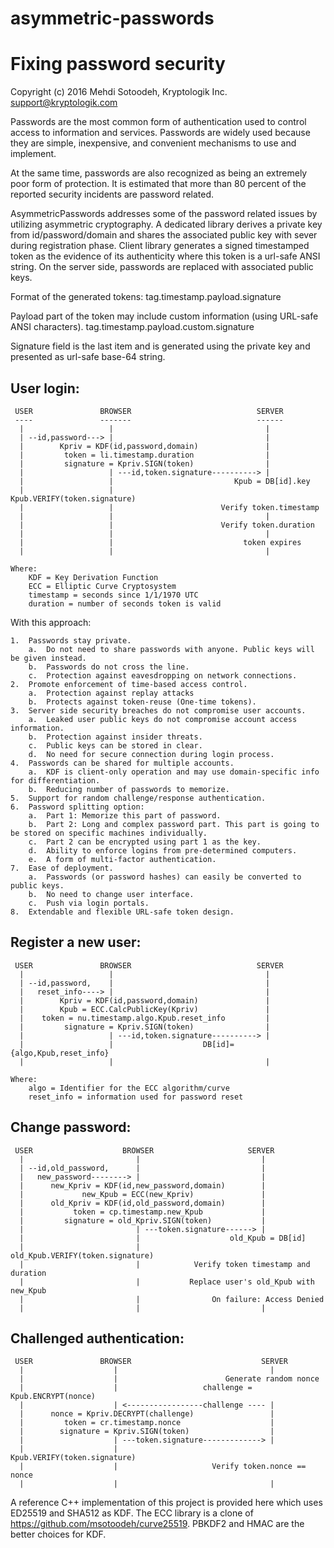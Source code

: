 # asymmetric-passwords
Fixing password security
========================
Copyright (c) 2016 Mehdi Sotoodeh, Kryptologik Inc.
support@kryptologik.com

Passwords are the most common form of authentication used to control access to information and services. Passwords are widely used because they are simple, inexpensive, and convenient mechanisms to use and implement.

At the same time, passwords are also recognized as being an extremely poor form of protection. It is estimated that more than 80 percent of the reported security incidents are password related. 

AsymmetricPasswords addresses some of the password related issues by utilizing asymmetric cryptography. A dedicated library derives a private key from id/password/domain and shares the associated public key with sever during registration phase. Client library generates a signed timestamped token as the evidence of its authenticity where this token is a url-safe ANSI string. On the server side, passwords are replaced with associated public keys. 

Format of the generated tokens: tag.timestamp.payload.signature
    
Payload part of the token may include custom information (using URL-safe ANSI characters).
    tag.timestamp.payload.custom.signature
    
Signature field is the last item and is generated using the private key and presented as url-safe base-64 string.

User login:
-----------
```
 USER               BROWSER                            SERVER
 ----               -------                            ------
  |                   |                                  |
  | --id,password---> |                                  |
  |        Kpriv = KDF(id,password,domain)               | 
  |         token = li.timestamp.duration                |
  |         signature = Kpriv.SIGN(token)                |
  |                   | ---id,token.signature----------> |
  |                   |                           Kpub = DB[id].key
  |                   |                     Kpub.VERIFY(token.signature)
  |                   |                        Verify token.timestamp
  |                   |                                  |
  |                   |                        Verify token.duration
  |                   |                                  |
  |                   |                             token expires
  |                   |                                  |

Where:
    KDF = Key Derivation Function
    ECC = Elliptic Curve Cryptosystem
    timestamp = seconds since 1/1/1970 UTC
    duration = number of seconds token is valid
```

        
With this approach:

    1.	Passwords stay private. 
        a.	Do not need to share passwords with anyone. Public keys will be given instead.
        b.	Passwords do not cross the line.
        c.	Protection against eavesdropping on network connections.
    2.	Promote enforcement of time-based access control.
        a.	Protection against replay attacks
        b.	Protects against token-reuse (One-time tokens).
    3.	Server side security breaches do not compromise user accounts.
        a.	Leaked user public keys do not compromise account access information.
        b.	Protection against insider threats.
        c.	Public keys can be stored in clear.
        d.	No need for secure connection during login process.
    4.	Passwords can be shared for multiple accounts.
        a.	KDF is client-only operation and may use domain-specific info for differentiation.
        b.	Reducing number of passwords to memorize. 
    5.	Support for random challenge/response authentication.
    6.	Password splitting option:
        a.	Part 1: Memorize this part of password.
        b.	Part 2: Long and complex password part. This part is going to be stored on specific machines individually.
        c.	Part 2 can be encrypted using part 1 as the key.
        d.	Ability to enforce logins from pre-determined computers.
        e.	A form of multi-factor authentication.
    7.	Ease of deployment. 
        a.	Passwords (or password hashes) can easily be converted to public keys.
        b.	No need to change user interface.
        c.	Push via login portals.
    8.	Extendable and flexible URL-safe token design.


Register a new user:
--------------------
```
 USER               BROWSER                            SERVER
  |                   |                                  |
  | --id,password,    |                                  |
  |   reset_info----> |                                  |
  |        Kpriv = KDF(id,password,domain)               | 
  |        Kpub = ECC.CalcPublicKey(Kpriv)               | 
  |    token = nu.timestamp.algo.Kpub.reset_info         |
  |         signature = Kpriv.SIGN(token)                |
  |                   | ---id,token.signature----------> |
  |                   |                    DB[id]={algo,Kpub,reset_info}
  |                   |                                  |

Where:
    algo = Identifier for the ECC algorithm/curve
    reset_info = information used for password reset
```


Change password:
----------------
```
 USER                    BROWSER                     SERVER
  |                         |                           |
  | --id,old_password,      |                           |
  |   new_password--------> |                           |
  |      new_Kpriv = KDF(id,new_password,domain)        | 
  |             new_Kpub = ECC(new_Kpriv)               | 
  |      old_Kpriv = KDF(id,old_password,domain)        | 
  |           token = cp.timestamp.new_Kpub             |
  |         signature = old_Kpriv.SIGN(token)           |
  |                         | ---token.signature------> |
  |                         |                    old_Kpub = DB[id]                   
  |                         |            old_Kpub.VERIFY(token.signature)
  |                         |            Verify token timestamp and duration
  |                         |           Replace user's old_Kpub with new_Kpub
  |                         |                On failure: Access Denied
  |                         |                           |
```

Challenged authentication:
--------------------------
```
 USER               BROWSER                             SERVER
  |                    |                                  |
  |                    |                        Generate random nonce 
  |                    |                   challenge = Kpub.ENCRYPT(nonce) 
  |                    | <-----------------challenge ---- | 
  |      nonce = Kpriv.DECRYPT(challenge)                 |
  |         token = cr.timestamp.nonce                    |
  |        signature = Kpriv.SIGN(token)                  |
  |                    | ---token.signature-------------> |
  |                    |                     Kpub.VERIFY(token.signature)
  |                    |                     Verify token.nonce == nonce
  |                    |                                  |
```

A reference C++ implementation of this project is provided here which uses ED25519 and SHA512 as KDF. The ECC library is a clone of https://github.com/msotoodeh/curve25519. PBKDF2 and HMAC are the better choices for KDF.
     
